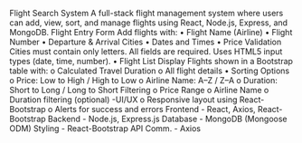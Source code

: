 Flight Search System A full-stack flight management system where users can add, view, sort, and manage flights using React, Node.js, Express, and MongoDB. Flight Entry Form Add flights with:
•	Flight Name (Airline)
•	Flight Number
•	Departure & Arrival Cities
•	Dates and Times
•	Price
Validation Cities must contain only letters. All fields are required. Uses HTML5 input types (date, time, number).
•	Flight List Display Flights shown in a Bootstrap table with:
o	Calculated Travel Duration
o	All flight details
•	Sorting Options
o	Price: Low to High / High to Low
o	Airline Name: A–Z / Z–A
o	Duration: Short to Long / Long to Short
Filtering
o	Price Range
o	Airline Name
o	Duration filtering (optional)
-UI/UX
o	Responsive layout using React-Bootstrap
o	Alerts for success and errors
Frontend - React, Axios, React-Bootstrap Backend - Node.js, Express.js
Database - MongoDB (Mongoose ODM)
Styling - React-Bootstrap
API Comm. - Axios

